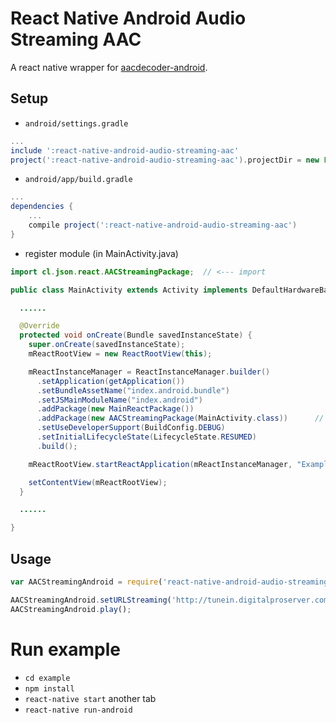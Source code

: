 # React Native Android Audio Streaming AAC

A react native wrapper for [aacdecoder-android](https://code.google.com/p/aacdecoder-android/).


## Setup

* `android/settings.gradle`

```gradle
...
include ':react-native-android-audio-streaming-aac'
project(':react-native-android-audio-streaming-aac').projectDir = new File(settingsDir, '../node_modules/react-native-android-audio-streaming-aac')
```

* `android/app/build.gradle`

```gradle
...
dependencies {
    ...
    compile project(':react-native-android-audio-streaming-aac')
}
```

* register module (in MainActivity.java)

```java
import cl.json.react.AACStreamingPackage;  // <--- import

public class MainActivity extends Activity implements DefaultHardwareBackBtnHandler {

  ......

  @Override
  protected void onCreate(Bundle savedInstanceState) {
    super.onCreate(savedInstanceState);
    mReactRootView = new ReactRootView(this);

    mReactInstanceManager = ReactInstanceManager.builder()
      .setApplication(getApplication())
      .setBundleAssetName("index.android.bundle")
      .setJSMainModuleName("index.android")
      .addPackage(new MainReactPackage())
      .addPackage(new AACStreamingPackage(MainActivity.class))      // <------- add package
      .setUseDeveloperSupport(BuildConfig.DEBUG)
      .setInitialLifecycleState(LifecycleState.RESUMED)
      .build();

    mReactRootView.startReactApplication(mReactInstanceManager, "ExampleRN", null);

    setContentView(mReactRootView);
  }

  ......

}
```

## Usage

```js
var AACStreamingAndroid = require('react-native-android-audio-streaming-aac');

AACStreamingAndroid.setURLStreaming('http://tunein.digitalproserver.com/bioconcebb.aac');
AACStreamingAndroid.play();
```


# Run example

* `cd example`
* `npm install`
* `react-native start`
another tab
* `react-native run-android`
